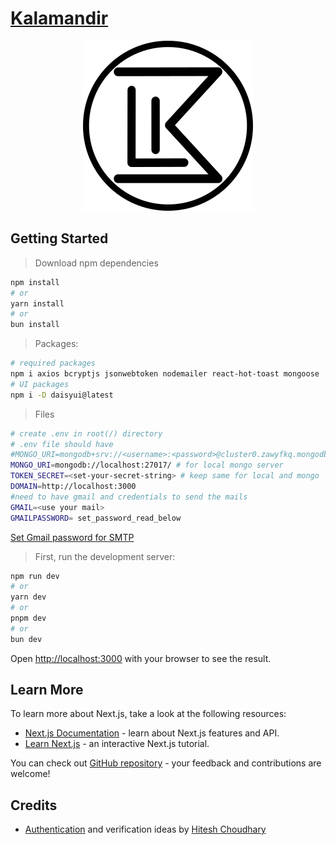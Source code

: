 # [Kalamandir](https://github.com/Girish4489/kalamandir/)

<center>

![KLM](/src/app/klm.png)

</center>

## Getting Started

> Download npm dependencies

```bash
npm install
# or
yarn install
# or
bun install
```

> Packages:

```bash
# required packages
npm i axios bcryptjs jsonwebtoken nodemailer react-hot-toast mongoose
# UI packages
npm i -D daisyui@latest
```

> Files

```bash
# create .env in root(/) directory
# .env file should have 
#MONGO_URI=mongodb+srv://<username>:<password>@cluster0.zawyfkq.mongodb.net/
MONGO_URI=mongodb://localhost:27017/ # for local mongo server
TOKEN_SECRET=<set-your-secret-string> # keep same for local and mongo
DOMAIN=http://localhost:3000
#need to have gmail and credentials to send the mails
GMAIL=<use your mail>
GMAILPASSWORD= set_password_read_below
```

[Set Gmail password for SMTP](https://support.google.com/mail/answer/185833)

> First, run the development server:

```bash
npm run dev
# or
yarn dev
# or
pnpm dev
# or
bun dev
```

Open [http://localhost:3000](http://localhost:3000) with your browser to see the result.

## Learn More

To learn more about Next.js, take a look at the following resources:

- [Next.js Documentation](https://nextjs.org/docs) - learn about Next.js features and API.
- [Learn Next.js](https://nextjs.org/learn) - an interactive Next.js tutorial.

You can check out [GitHub repository](https://github.com/Girish4489/kalamandir/) - your feedback and contributions are welcome!

## Credits

- [Authentication](https://youtube.com/playlist?list=PLRAV69dS1uWR7KF-zV6YPYtKYEHENETyE&si=fWih85bZai-wrBHY)  and verification ideas by [Hitesh Choudhary](https://www.youtube.com/@HiteshChoudharydotcom)
